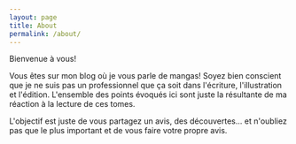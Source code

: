 ```yaml
---
layout: page
title: About
permalink: /about/
---
```


Bienvenue à vous!

Vous êtes sur mon blog où je vous parle de mangas! Soyez bien conscient que je ne suis pas un professionnel que ça soit dans l'écriture, l'illustration et l'édition. L'ensemble des points évoqués ici sont juste la résultante de ma réaction à la lecture de ces tomes.

L'objectif est juste de vous partagez un avis, des découvertes... et n'oubliez pas que le plus important et de vous faire votre propre avis.

